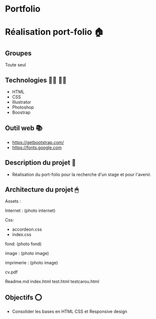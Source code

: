 # Portfolio
# Réalisation port-folio 🏠

## Groupes 

Toute seul 

## Technologies 👨‍💻 👩‍💻

- HTML
- CSS
- Illustrator
- Photoshop
- Boostrap

## Outil web 📚

- https://getbootstrap.com/
- https://fonts.google.com

## Description du projet 📄

- Réalisation du port-folio pour la recherche d'un stage et pour l'avenir.

## Architecture du projet 🖱

Assets : 

Internet :
(photo internet)

Css: 
- accordeon.css
- index.css

fond:
(photo fond)

image : 
(photo image)

imprimerie : 
(photo image)

cv.pdf

Readme.md
index.html
test.html
testcarou.html

## Objectifs ⭕️

- Consolider les bases en HTML CSS et Responsive design

